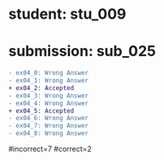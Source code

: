 # student: stu_009
# submission: sub_025

```diff
- ex04_0: Wrong Answer
- ex04_1: Wrong Answer
+ ex04_2: Accepted
- ex04_3: Wrong Answer
- ex04_4: Wrong Answer
+ ex04_5: Accepted
- ex04_6: Wrong Answer
- ex04_7: Wrong Answer
- ex04_8: Wrong Answer
```
#incorrect=7
#correct=2
